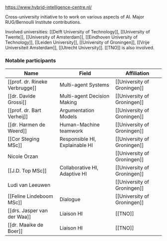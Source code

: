 <https://www.hybrid-intelligence-centre.nl/>

Cross-university initiative to to work on various aspects of AI. Major RUG/Bernoulli Institute contributions.

Involved universities: [[Delft University of Technology]], [[University of Twente]], [[University of Amsterdam]], [[Eindhoven University of Technology]], [[Leiden University]], [[University of Groningen]], [[Vrije Universiteit Amsterdam]], [[Utrecht University]].
[[TNO]] is also involved.

### Notable participants

| Name                           | Field                          | Affiliation                 |
| ------------------------------ | ------------------------------ | --------------------------- |
| [[prof. dr. Rineke Verbrugge]] | Multi-agent Systems            | [[University of Groningen]] |
| [[dr. Davide Grossi]]          | Multi-agent Decision Making    | [[University of Groningen]] |
| [[prof. dr. Bart Verheij]]     | Argumentation Models           | [[University of Groningen]] |
| [[dr. Harmen de Weerd]]        | Human-Machine teamwork         | [[University of Groningen]] |
| [[Cor Steging MSc]]           | Responsible HI, Explainable HI | [[University of Groningen]] |
| Nicole Orzan                   |                                | [[University of Groningen]] |
| [[J.D. Top MSc]]              | Collaborative HI, Adaptive HI  | [[University of Groningen]] |
| Ludi van Leeuwen               |                                | [[University of Groningen]] |
| [[Feline Lindeboom MSc]]      | Dialogue                       | [[University of Groningen]] |
| [[drs. Jasper van der Waa]]    | Liaison HI                     | [[TNO]]                     |
| [[dr. Maaike de Boer]]         | Liaison HI                     | [[TNO]]                     |
